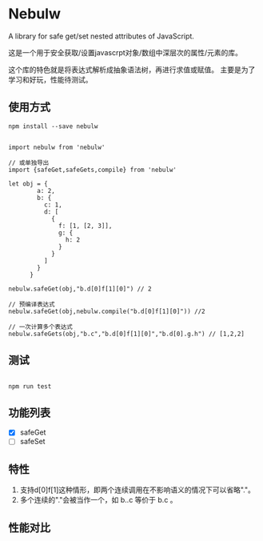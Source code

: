 # Nebulw

A library for safe get/set nested attributes of JavaScript.

这是一个用于安全获取/设置javascrpt对象/数组中深层次的属性/元素的库。

这个库的特色就是将表达式解析成抽象语法树，再进行求值或赋值。
主要是为了学习和好玩，性能待测试。

## 使用方式

```
npm install --save nebulw
```

```

import nebulw from 'nebulw'

// 或单独导出
import {safeGet,safeGets,compile} from 'nebulw'

let obj = {
        a: 2,
        b: {
          c: 1,
          d: [
            {
              f: [1, [2, 3]],
              g: {
                h: 2
              }
            }
          ]
        }
      }

nebulw.safeGet(obj,"b.d[0]f[1][0]") // 2

// 预编译表达式
nebulw.safeGet(obj,nebulw.compile("b.d[0]f[1][0]")) //2

// 一次计算多个表达式
nebulw.safeGets(obj,"b.c","b.d[0]f[1][0]","b.d[0].g.h") // [1,2,2]

```

## 测试

```

npm run test

```

## 功能列表

- [X] safeGet
- [ ] safeSet

## 特性

1. 支持d[0]f[1]这种情形，即两个连续调用在不影响语义的情况下可以省略"."。
2. 多个连续的"."会被当作一个，如 b..c 等价于 b.c 。

## 性能对比
